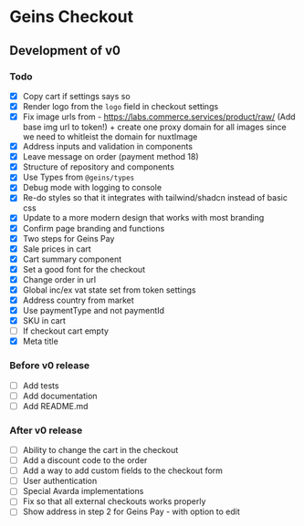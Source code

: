# Geins Checkout

## Development of v0

### Todo

- [x] Copy cart if settings says so
- [x] Render logo from the `logo` field in checkout settings
- [x] Fix image urls from - https://labs.commerce.services/product/raw/ (Add base img url to token!) + create one proxy domain for all images since we need to whitleist the domain for nuxtImage
- [x] Address inputs and validation in components
- [x] Leave message on order (payment method 18)
- [x] Structure of repository and components
- [x] Use Types from `@geins/types`
- [x] Debug mode with logging to console
- [x] Re-do styles so that it integrates with tailwind/shadcn instead of basic css
- [x] Update to a more modern design that works with most branding
- [x] Confirm page branding and functions
- [x] Two steps for Geins Pay
- [x] Sale prices in cart
- [x] Cart summary component
- [x] Set a good font for the checkout
- [x] Change order in url
- [x] Global inc/ex vat state set from token settings
- [x] Address country from market
- [x] Use paymentType and not paymentId
- [x] SKU in cart
- [ ] If checkout cart empty
- [x] Meta title

### Before v0 release

- [ ] Add tests
- [ ] Add documentation
- [ ] Add README.md

### After v0 release

- [ ] Ability to change the cart in the checkout
- [ ] Add a discount code to the order
- [ ] Add a way to add custom fields to the checkout form
- [ ] User authentication
- [ ] Special Avarda implementations
- [ ] Fix so that all external checkouts works properly
- [ ] Show address in step 2 for Geins Pay - with option to edit
